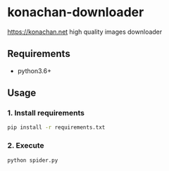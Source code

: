 # konachan-downloader
https://konachan.net high quality images downloader

## Requirements

* python3.6+

## Usage

### 1. Install requirements

```bash
pip install -r requirements.txt
```

### 2. Execute

```bash
python spider.py
```

